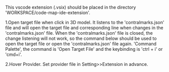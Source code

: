 This vscode extension (.vsix) should be placed in the directory 'WORKSPACE/code-map-ide-extension'.

1.Open target file when click in 3D model.
It listens to the 'contralmarks.json' file and will open the target file and corresponding line when changes in the 'contralmarks.json' file.
When the 'contralmarks.json' file is closed, the change listening will not work, so the command below should be used to open the target file or open the 'contralmarks.json' file again.
'Command Palette', the command is 'Open Target File' and the keybinding is 'ctrl + i' or 'cmd+i'.

2.Hover Provider.
Set provider file in Setting>>Extension in advance.
